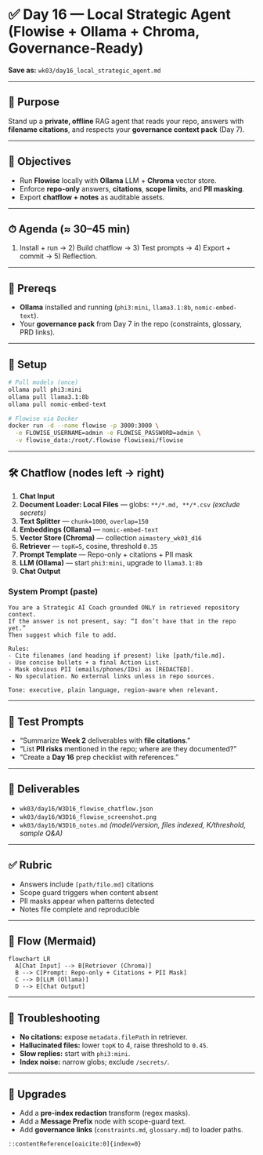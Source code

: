 # ✅ Day 16 — Local Strategic Agent (Flowise + Ollama + Chroma, Governance-Ready)

**Save as:** `wk03/day16_local_strategic_agent.md`

---

## 🎯 Purpose
Stand up a **private, offline** RAG agent that reads your repo, answers with **filename citations**, and respects your **governance context pack** (Day 7).

---

## 📌 Objectives
- Run **Flowise** locally with **Ollama** LLM + **Chroma** vector store.  
- Enforce **repo-only** answers, **citations**, **scope limits**, and **PII masking**.  
- Export **chatflow + notes** as auditable assets.

---

## ⏱ Agenda (≈ 30–45 min)
1) Install + run → 2) Build chatflow → 3) Test prompts → 4) Export + commit → 5) Reflection.

---

## 🧩 Prereqs
- **Ollama** installed and running (`phi3:mini`, `llama3.1:8b`, `nomic-embed-text`).  
- Your **governance pack** from Day 7 in the repo (constraints, glossary, PRD links).

---

## 🔧 Setup

```bash
# Pull models (once)
ollama pull phi3:mini
ollama pull llama3.1:8b
ollama pull nomic-embed-text

# Flowise via Docker
docker run -d --name flowise -p 3000:3000 \
  -e FLOWISE_USERNAME=admin -e FLOWISE_PASSWORD=admin \
  -v flowise_data:/root/.flowise flowiseai/flowise
````

---

## 🛠 Chatflow (nodes left → right)

1. **Chat Input**
2. **Document Loader: Local Files** — globs: `**/*.md, **/*.csv` *(exclude secrets)*
3. **Text Splitter** — `chunk=1000`, `overlap=150`
4. **Embeddings (Ollama)** — `nomic-embed-text`
5. **Vector Store (Chroma)** — collection `aimastery_wk03_d16`
6. **Retriever** — `topK=5`, cosine, threshold `0.35`
7. **Prompt Template** — Repo-only + citations + PII mask
8. **LLM (Ollama)** — start `phi3:mini`, upgrade to `llama3.1:8b`
9. **Chat Output**

### System Prompt (paste)

```text
You are a Strategic AI Coach grounded ONLY in retrieved repository context.
If the answer is not present, say: “I don’t have that in the repo yet.”
Then suggest which file to add.

Rules:
- Cite filenames (and heading if present) like [path/file.md].
- Use concise bullets + a final Action List.
- Mask obvious PII (emails/phones/IDs) as [REDACTED].
- No speculation. No external links unless in repo sources.

Tone: executive, plain language, region-aware when relevant.
```

---

## 🧪 Test Prompts

* “Summarize **Week 2** deliverables with **file citations**.”
* “List **PII risks** mentioned in the repo; where are they documented?”
* “Create a **Day 16** prep checklist with references.”

---

## 📂 Deliverables

* `wk03/day16/W3D16_flowise_chatflow.json`
* `wk03/day16/W3D16_flowise_screenshot.png`
* `wk03/day16/W3D16_notes.md` *(model/version, files indexed, K/threshold, sample Q&A)*

---

## ✅ Rubric

* Answers include `[path/file.md]` citations
* Scope guard triggers when content absent
* PII masks appear when patterns detected
* Notes file complete and reproducible

---

## 🧭 Flow (Mermaid)

```mermaid
flowchart LR
  A[Chat Input] --> B[Retriever (Chroma)]
  B --> C[Prompt: Repo-only + Citations + PII Mask]
  C --> D[LLM (Ollama)]
  D --> E[Chat Output]
```

---

## 🧰 Troubleshooting

* **No citations:** expose `metadata.filePath` in retriever.
* **Hallucinated files:** lower `topK` to 4, raise threshold to `0.45`.
* **Slow replies:** start with `phi3:mini`.
* **Index noise:** narrow globs; exclude `/secrets/`.

---

## 🔮 Upgrades

* Add a **pre-index redaction** transform (regex masks).
* Add a **Message Prefix** node with scope-guard text.
* Add **governance links** (`constraints.md`, `glossary.md`) to loader paths.

```
::contentReference[oaicite:0]{index=0}
```

